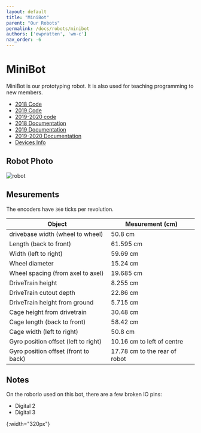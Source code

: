 ```yaml
---
layout: default
title: "MiniBot"
parent: "Our Robots"
permalink: /docs/robots/minibot
authors: ['ewpratten', 'wm-c']
nav_order: -6
---
```


# MiniBot
MiniBot is our prototyping robot. It is also used for teaching programming to new members.

 - [2018 Code](https://github.com/frc5024/BaseBot)
 - [2019 Code](https://github.com/frc5024/MiniBot)
 - [2019-2020 code](https://github.com/frc5024/uBase)
 - [2018 Documentation](https://frc5024.github.io/BaseBot)
 - [2019 Documentation](https://frc5024.github.io/MiniBot)
 - [2019-2020 Documentation](https://frc5024.github.io/uBase)
 - [Devices Info](https://docs.google.com/spreadsheets/d/e/2PACX-1vSNXmLZ6TMKyh8pCZ2ZJN3x7I5hXcg-0HT3JiDnms5ENWb6s7vyFm9MXh_seRtbzuc7z5v_FUPCkeOU/pubhtml?gid=1728477354&single=true)

## Robot Photo
![robot]

## Mesurements

The encoders have `360` ticks per revolution.

| Object                               | Mesurement (cm)               |
| ------------------------------------ | ----------------------------- |
| drivebase width (wheel to wheel)     | 50.8 cm                       |
| Length (back to front)               | 61.595 cm                     |
| Width (left to right)                | 59.69 cm                      |
| Wheel diameter                       | 15.24 cm                      |
| Wheel spacing (from axel to axel)    | 19.685 cm                     |
| DriveTrain height                    | 8.255 cm                      |
| DriveTrain cutout depth              | 22.86 cm                      |
| DriveTrain height from ground        | 5.715 cm                      |
| Cage height from drivetrain          | 30.48 cm                      |
| Cage length (back to front)          | 58.42 cm                      |
| Cage width (left to right)           | 50.8 cm                       |
| Gyro position offset (left to right) | 10.16 cm to left of centre    |
| Gyro position offset (front to back) | 17.78 cm to the rear of robot |





## Notes
On the roborio used on this bot, there are a few broken IO pins:
 - Digital 2
 - Digital 3

[robot]: /webdocs/assets/img/minibot.jpg
{:width="320px"}